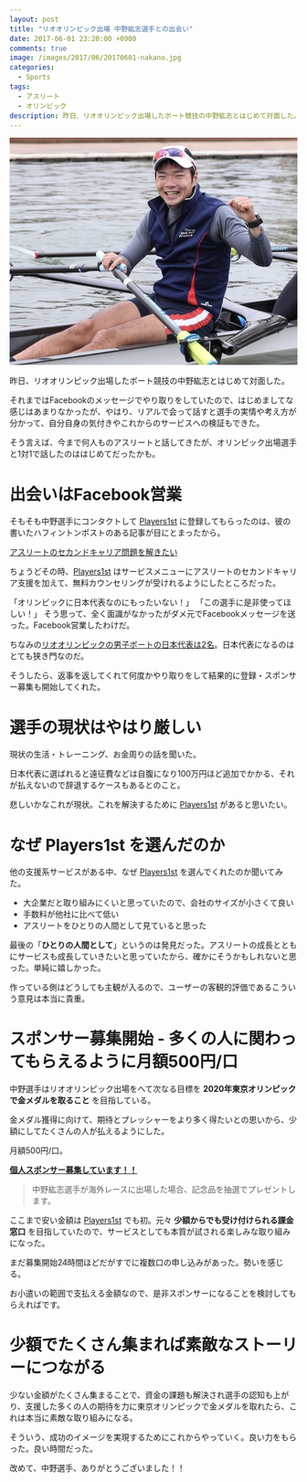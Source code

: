 ```yaml
---
layout: post
title: "リオオリンピック出場 中野紘志選手との出会い"
date: 2017-06-01 23:20:00 +0900
comments: true
image: /images/2017/06/20170601-nakano.jpg
categories:
  - Sports
tags:
  - アスリート
  - オリンピック
description: 昨日、リオオリンピック出場したボート競技の中野紘志とはじめて対面した。
---
```

![hiroshi nakano](/images/2017/06/20170601-nakano.jpg)

昨日、リオオリンピック出場したボート競技の中野紘志とはじめて対面した。

それまではFacebookのメッセージでやり取りをしていたので、はじめましてな感じはあまりなかったが、やはり、リアルで会って話すと選手の実情や考え方が分かって、自分自身の気付きやこれからのサービスへの検証もできた。

そう言えば、今まで何人ものアスリートと話してきたが、オリンピック出場選手と1対1で話したのははじめてだったかも。

# 出会いはFacebook営業

<!-- more -->

そもそも中野選手にコンタクトして [Players1st][] に登録してもらったのは、彼の書いたハフィントンポストのある記事が目にとまったから。

[アスリートのセカンドキャリア問題を解きたい](http://www.huffingtonpost.jp/hiroshi-nakano/athlete-second-career-olympic_b_15419120.html)

ちょうどその時、[Players1st][] はサービスメニューにアスリートのセカンドキャリア支援を加えて、無料カウンセリングが受けれるようにしたところだった。

「オリンピックに日本代表なのにもったいない！」
「この選手に是非使ってほしい！」
そう思って、全く面識がなかったがダメ元でFacebookメッセージを送った。Facebook営業したわけだ。

ちなみの[リオオリンピックの男子ボートの日本代表は2名](http://www.joc.or.jp/games/olympic/riodejaneiro/sports/rowing/team/)。日本代表になるのはとても狭き門なのだ。

そうしたら、返事を返してくれて何度かやり取りをして結果的に登録・スポンサー募集も開始してくれた。

# 選手の現状はやはり厳しい

現状の生活・トレーニング、お金周りの話を聞いた。

日本代表に選ばれると遠征費などは自腹になり100万円ほど追加でかかる、それが払えないので辞退するケースもあるとのこと。

悲しいかなこれが現状。これを解決するために [Players1st][] があると思いたい。

# なぜ Players1st を選んだのか

他の支援系サービスがある中、なぜ [Players1st][] を選んでくれたのか聞いてみた。

* 大企業だと取り組みにくいと思っていたので、会社のサイズが小さくて良い
* 手数料が他社に比べて低い
* アスリートをひとりの人間として見ていると思った

最後の「**ひとりの人間として**」というのは発見だった。アスリートの成長とともにサービスも成長していきたいと思っていたから、確かにそうかもしれないと思った。単純に嬉しかった。

作っている側はどうしても主観が入るので、ユーザーの客観的評価であるこういう意見は本当に貴重。

# スポンサー募集開始 - 多くの人に関わってもらえるように月額500円/口

中野選手はリオオリンピック出場をへて次なる目標を **2020年東京オリンピックで金メダルを取ること** を目指している。

金メダル獲得に向けて、期待とプレッシャーをより多く得たいとの思いから、少額にしてたくさんの人が払えるようにした。

月額500円/口。

**[個人スポンサー募集しています！！](https://players1.st/proposals/21)**

> 中野紘志選手が海外レースに出場した場合、記念品を抽選でプレゼントします。

ここまで安い金額は [Players1st][] でも初。元々 **少額からでも受け付けられる課金窓口** を目指していたので、サービスとしても本質が試される楽しみな取り組みになった。

まだ募集開始24時間ほどだがすでに複数口の申し込みがあった。勢いを感じる。

お小遣いの範囲で支払える金額なので、是非スポンサーになることを検討してもらえればです。

# 少額でたくさん集まれば素敵なストーリーにつながる

少ない金額がたくさん集まることで、資金の課題も解決され選手の認知も上がり、支援した多くの人の期待を力に東京オリンピックで金メダルを取れたら、これは本当に素敵な取り組みになる。

そういう、成功のイメージを実現するためにこれからやっていく。良い力をもらった。良い時間だった。

改めて、中野選手、ありがとうございました！！

[Players1st]: https://players1.st/
